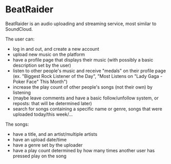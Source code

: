 # BeatRaider

BeatRaider is an audio uploading and streaming service, most similar to SoundCloud.

The user can:

- log in and out, and create a new account
- upload new music on the platform
- have a profile page that displays their music (with possibly a basic description set by the user)
- listen to other people's music and receive "medals" on their profile page (ex. "Biggest Rock Listener of the Day", "Most Listens on "Lady Gaga - Poker Face" This Month")
- increase the play count of other people's songs (not their own) by listening
- (maybe leave comments and have a basic follow/unfollow system, or reposts: that will be determined later)
- search for songs containing a specific name or genre, songs that were uploaded today/this week/...

The songs:
- have a title, and an artist/multiple artists
- have an upload date/time
- have a genre set by the uploader
- have a play count determined by how many times another user has pressed play on the song

